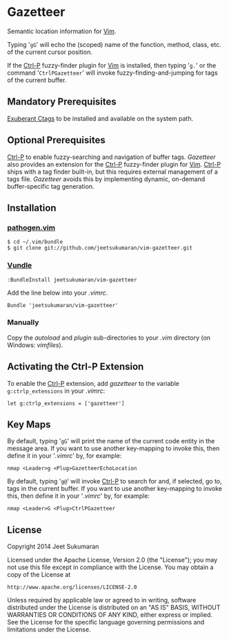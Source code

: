 Gazetteer
=========

Semantic location information for [Vim](http://www.vim.org).

Typing '``gG``' will echo the (scoped) name of the function, method, class, etc.
of the current cursor position.

If the [Ctrl-P](https://github.com/kien/ctrlp.vim) fuzzy-finder plugin for
[Vim](http://www.vim.org)  is installed, then typing '``g.``' or the command
'``CtrlPGazetteer``' will invoke fuzzy-finding-and-jumping for tags of the
current buffer.

Mandatory Prerequisites
-----------------------

[Exuberant Ctags](http://ctags.sourceforge.net/) to be installed and
available on the system path.

Optional Prerequisites
----------------------
[Ctrl-P](https://github.com/kien/ctrlp.vim) to enable fuzzy-searching and
navigation of buffer tags.
_Gazetteer_ also provides an extension for the
[Ctrl-P](https://github.com/kien/ctrlp.vim) fuzzy-finder plugin for
[Vim](http://www.vim.org).  [Ctrl-P](https://github.com/kien/ctrlp.vim) ships
with a tag finder built-in, but this requires external management of a tags
file. _Gazetteer_ avoids this by implementing dynamic, on-demand
buffer-specific tag generation.

Installation
------------

### [pathogen.vim](https://github.com/tpope/vim-pathogen)

    $ cd ~/.vim/bundle
    $ git clone git://github.com/jeetsukumaran/vim-gazetteer.git


### [Vundle](https://github.com/gmarik/vundle.git)

    :BundleInstall jeetsukumaran/vim-gazetteer

Add the line below into your _.vimrc_.

    Bundle 'jeetsukumaran/vim-gazetteer'

### Manually

Copy the _autoload_ and _plugin_ sub-directories to your _.vim_ directory (on
Windows: _vimfiles_).

Activating the Ctrl-P Extension
-------------------------------

To enable the [Ctrl-P](https://github.com/kien/ctrlp.vim) extension, add
*gazetteer* to the variable `g:ctrlp_extensions` in your _.vimrc_:

    let g:ctrlp_extensions = ['gazetteer']

Key Maps
--------

By default, typing '``gG``' will print the name of the current code entity
in the message area. If you want to use another key-mapping to invoke this,
then define it in your '_.vimrc_'  by, for example:

    nmap <Leader>g <Plug>GazetteerEchoLocation

By default, typing '``g@``' will invoke
[Ctrl-P](https://github.com/kien/ctrlp.vim) to search for and, if selected, go
to, tags in the current buffer. If you want to use another key-mapping to
invoke this, then define it in your '_.vimrc_' by, for example:

    nmap <Leader>G <Plug>CtrlPGazetteer

License
-------

Copyright 2014 Jeet Sukumaran

Licensed under the Apache License, Version 2.0 (the "License");
you may not use this file except in compliance with the License.
You may obtain a copy of the License at

    http://www.apache.org/licenses/LICENSE-2.0

Unless required by applicable law or agreed to in writing, software
distributed under the License is distributed on an "AS IS" BASIS,
WITHOUT WARRANTIES OR CONDITIONS OF ANY KIND, either express or implied.
See the License for the specific language governing permissions and
limitations under the License.

